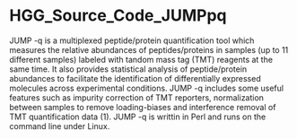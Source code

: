 # HGG_Source_Code_JUMPpq
JUMP -q is a multiplexed peptide/protein quantification tool which measures the relative abundances of peptides/proteins in samples (up to 11 different samples) labeled with tandom mass tag (TMT) reagents at the same time. It also provides statistical analysis of peptide/protein abundances to facilitate the identification of differentially expressed molecules across experimental conditions. JUMP -q includes some useful features such as impurity correction of TMT reporters, normalization between samples to remove loading-biases and interference removal of TMT quantification data (1).
JUMP -q is writtin in Perl and runs on the command line under Linux.

